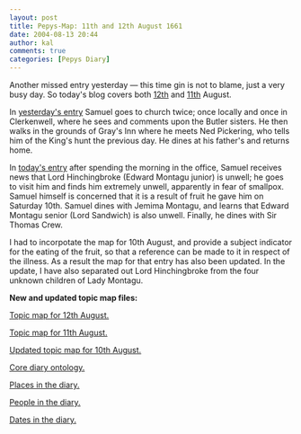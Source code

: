 ```yaml
---
layout: post
title: Pepys-Map: 11th and 12th August 1661
date: 2004-08-13 20:44
author: kal
comments: true
categories: [Pepys Diary]
---
```

<p>Another missed entry yesterday &#x2014; this time gin is not to blame, just a very busy day.  So today's blog covers both <a href="http://www.pepysdiary.com/archive/1661/08/12/index.php">12th</a> and <a href="http://www.pepysdiary.com/archive/1661/08/11/index.php">11th</a> August.</p>
<p>In <a href="http://www.pepysdiary.com/archive/1661/08/11/index.php">yesterday's entry</a> Samuel goes to church twice; once locally and once in Clerkenwell, where he sees and comments upon the Butler sisters. He then walks in the grounds of Gray's Inn where he meets Ned Pickering, who tells him of the King's hunt the previous day. He dines at his father's and returns home.</p>
<p>In <a href="http://www.pepysdiary.com/archive/1661/08/12/index.php">today's entry</a> after spending the morning in the office, Samuel receives news that Lord Hinchingbroke (Edward Montagu junior) is unwell; he goes to visit him and finds him extremely unwell, apparently in fear of smallpox.  Samuel himself is concerned that it is a result of fruit he gave him on Saturday 10th.  Samuel dines with Jemima Montagu, and learns that Edward Montagu senior (Lord Sandwich) is also unwell. Finally, he dines with Sir Thomas Crew.</p>

<!--more-->
<p>I had to incorpotate the map for 10th August, and provide a subject indicator for the eating of the fruit, so that a reference can be made to it in respect of the illness. As a result the map for that entry has also been updated.  In the update, I have also separated out Lord Hinchingbroke from the four unknown children of Lady Montagu.</p>
<p><b>New and updated topic map files:</b></p>
<p><a href="http://www.techquila.com/blog/archives/16610812.ltm">Topic map for 12th August.</a></p>
<p><a href="http://www.techquila.com/blog/archives/16610811.ltm">Topic map for 11th August.</a></p>
<p><a href="http://www.techquila.com/blog/archives/16610810.ltm">Updated topic map for 10th August.</a></p>
<p><a href="http://www.techquila.com/blog/archives/pepys-diary-ontology.ltm">Core diary ontology.</a></p>
<p><a href="http://www.techquila.com/blog/archives/pepys-diary-places.ltm">Places in the diary.</a></p>
<p><a href="http://www.techquila.com/blog/archives/pepys-diary-people.ltm">People in the diary.</a></p>
<p><a href="http://www.techquila.com/blog/archives/pepys-diary-dates.ltm">Dates in the diary.</a></p>

